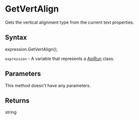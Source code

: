 # GetVertAlign

Gets the vertical alignment type from the current text properties.

## Syntax

expression.GetVertAlign();

`expression` - A variable that represents a [ApiRun](../ApiRun.md) class.

## Parameters

This method doesn't have any parameters.

## Returns

string